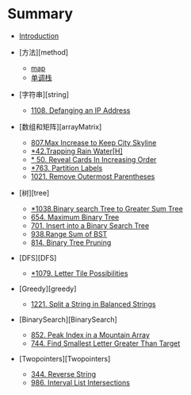 # Summary

* [Introduction](README.md)
* [方法][method]

    * [map](map.md)
    * [单调栈](method/monotoneStack.md)
* [字符串][string]
  
    * [1108. Defanging an IP Address](string/1108.md)
* [数组和矩阵][arrayMatrix]
  
    * [807.Max Increase to Keep City Skyline](arrayMatrix/807.md)
    * [ *42.Trapping Rain Water[H]](arrayMatrix/*42.md)
    * [* 50. Reveal Cards In Increasing Order](array/Matrix/*950.md)
    * [*763. Partition Labels](arrayMatrix/*763.md)
    * [1021. Remove Outermost Parentheses](arrayMatrix/1021.md)
* [树][tree]

    * [*1038.Binary search Tree to Greater Sum Tree](tree/*1038.md)
    * [654. Maximum Binary Tree](tree/*654.md)
    * [701. Insert into a Binary Search Tree](tree/701.md)
    * [938.Range Sum of BST](tree/938.md)
    * [814. Binary Tree Pruning](tree/814.md)
* [DFS][DFS]

    * [*1079. Letter Tile Possibilities](DFS/*1079.md)
* [Greedy][greedy]
  * [1221. Split a String in Balanced Strings](greedy/1221.md)
* [BinarySearch][BinarySearch]
    * [852. Peak Index in a Mountain Array](BinarySearch/852.md)
    * [744. Find Smallest Letter Greater Than Target](BinarySearch/744.md)
* [Twopointers][Twopointers]
    * [344. Reverse String](Twopointers/344.md)
    * [986. Interval List Intersections](Twopointers/986.md)

